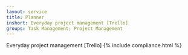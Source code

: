 ```yaml
---
layout: service
title: Planner
inshort: Everyday project management [Trello]
groups: Task Management; Project Management
---
```

Everyday project management [Trello]
{% include compliance.html %}